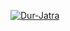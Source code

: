 [![Dur-Jatra](https://img.youtube.com/vi/yIwzqUaRGQk/0.jpg)](https://www.youtube.com/watch?v=yIwzqUaRGQk)

